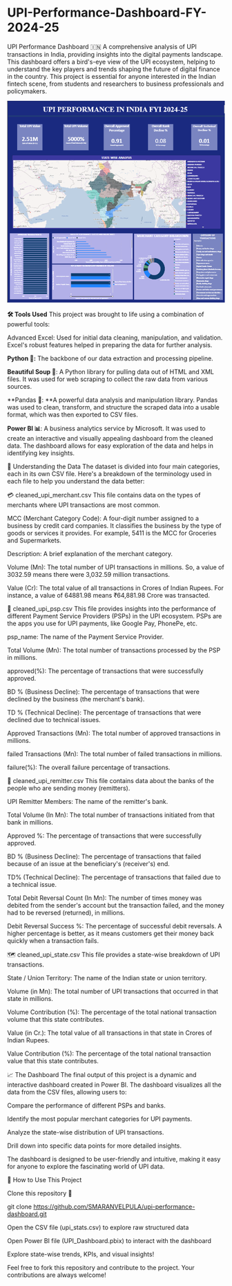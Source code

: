 # UPI-Performance-Dashboard-FY-2024-25

UPI Performance Dashboard 🇮🇳
A comprehensive analysis of UPI transactions in India, providing insights into the digital payments landscape. This dashboard offers a bird's-eye view of the UPI ecosystem, helping to understand the key players and trends shaping the future of digital finance in the country. This project is essential for anyone interested in the Indian fintech scene, from students and researchers to business professionals and policymakers.



![image alt](https://github.com/SMARANVELPULA/UPI-Performance-Dashboard-FY-2024-25/blob/667d03f684307eee971084b0e244255174956d46/Screenshot%202025-08-19%20152909.png)

**🛠️ Tools Used**
This project was brought to life using a combination of powerful tools:

Advanced Excel: Used for initial data cleaning, manipulation, and validation. Excel's robust features helped in preparing the data for further analysis.

**Python 🐍:** The backbone of our data extraction and processing pipeline.

**Beautiful Soup 🍲**: A Python library for pulling data out of HTML and XML files. It was used for web scraping to collect the raw data from various sources.

**Pandas 🐼: **A powerful data analysis and manipulation library. Pandas was used to clean, transform, and structure the scraped data into a usable format, which was then exported to CSV files.

**Power BI 📊**: A business analytics service by Microsoft. It was used to create an interactive and visually appealing dashboard from the cleaned data. The dashboard allows for easy exploration of the data and helps in identifying key insights.

📖 Understanding the Data
The dataset is divided into four main categories, each in its own CSV file. Here's a breakdown of the terminology used in each file to help you understand the data better:

💳 cleaned_upi_merchant.csv
This file contains data on the types of merchants where UPI transactions are most common.

MCC (Merchant Category Code): A four-digit number assigned to a business by credit card companies. It classifies the business by the type of goods or services it provides. For example, 5411 is the MCC for Groceries and Supermarkets.

Description: A brief explanation of the merchant category.

Volume (Mn): The total number of UPI transactions in millions. So, a value of 3032.59 means there were 3,032.59 million transactions.

Value (Cr): The total value of all transactions in Crores of Indian Rupees. For instance, a value of 64881.98 means ₹64,881.98 Crore was transacted.

🏦 cleaned_upi_psp.csv
This file provides insights into the performance of different Payment Service Providers (PSPs) in the UPI ecosystem. PSPs are the apps you use for UPI payments, like Google Pay, PhonePe, etc.

psp_name: The name of the Payment Service Provider.

Total Volume (Mn): The total number of transactions processed by the PSP in millions.

approved(%): The percentage of transactions that were successfully approved.

BD % (Business Decline): The percentage of transactions that were declined by the business (the merchant's bank).

TD % (Technical Decline): The percentage of transactions that were declined due to technical issues.

Approved Transactions (Mn): The total number of approved transactions in millions.

failed Transactions (Mn): The total number of failed transactions in millions.

failure(%): The overall failure percentage of transactions.

💸 cleaned_upi_remitter.csv
This file contains data about the banks of the people who are sending money (remitters).

UPI Remitter Members: The name of the remitter's bank.

Total Volume (In Mn): The total number of transactions initiated from that bank in millions.

Approved %: The percentage of transactions that were successfully approved.

BD % (Business Decline): The percentage of transactions that failed because of an issue at the beneficiary's (receiver's) end.

TD% (Technical Decline): The percentage of transactions that failed due to a technical issue.

Total Debit Reversal Count (In Mn): The number of times money was debited from the sender's account but the transaction failed, and the money had to be reversed (returned), in millions.

Debit Reversal Success %: The percentage of successful debit reversals. A higher percentage is better, as it means customers get their money back quickly when a transaction fails.

🗺️ cleaned_upi_state.csv
This file provides a state-wise breakdown of UPI transactions.

State / Union Territory: The name of the Indian state or union territory.

Volume (in Mn): The total number of UPI transactions that occurred in that state in millions.

Volume Contribution (%): The percentage of the total national transaction volume that this state contributes.

Value (in Cr.): The total value of all transactions in that state in Crores of Indian Rupees.

Value Contribution (%): The percentage of the total national transaction value that this state contributes.

📈 The Dashboard
The final output of this project is a dynamic and interactive dashboard created in Power BI. The dashboard visualizes all the data from the CSV files, allowing users to:

Compare the performance of different PSPs and banks.

Identify the most popular merchant categories for UPI payments.

Analyze the state-wise distribution of UPI transactions.

Drill down into specific data points for more detailed insights.

The dashboard is designed to be user-friendly and intuitive, making it easy for anyone to explore the fascinating world of UPI data.



🚀 How to Use This Project

Clone this repository 📂

git clone https://github.com/SMARANVELPULA/upi-performance-dashboard.git

Open the CSV file (upi_stats.csv) to explore raw structured data

Open Power BI file (UPI_Dashboard.pbix) to interact with the dashboard

Explore state-wise trends, KPIs, and visual insights!

Feel free to fork this repository and contribute to the project. Your contributions are always welcome!
